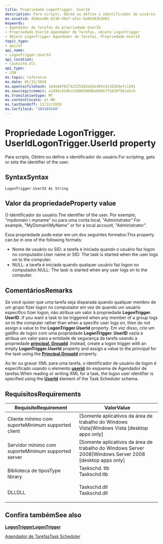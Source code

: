 ```yaml
---
title: Propriedade LogonTrigger. UserId
description: Para scripts, Obtém ou define o identificador do usuário.
ms.assetid: d28eea9b-8238-49e7-afec-5a96281b3063
keywords:
- Agendador de Tarefas da propriedade UserId
- Propriedade UserId Agendador de Tarefas, objeto LogonTrigger
- Objeto LogonTrigger Agendador de Tarefas, Propriedade UserId
topic_type:
- apiref
api_name:
- LogonTrigger.UserId
api_location:
- taskschd.dll
api_type:
- COM
ms.topic: reference
ms.date: 05/31/2018
ms.openlocfilehash: 1dde08f82742325303e62e405cd13d2b9e7c1191
ms.sourcegitcommit: a1494c819bc5200050696e66057f1020f5b142cb
ms.translationtype: MT
ms.contentlocale: pt-BR
ms.lasthandoff: 12/12/2020
ms.locfileid: "104369340"
---
```

# <a name="logontriggeruserid-property"></a><span data-ttu-id="cc846-106">Propriedade LogonTrigger. UserId</span><span class="sxs-lookup"><span data-stu-id="cc846-106">LogonTrigger.UserId property</span></span>

<span data-ttu-id="cc846-107">Para scripts, Obtém ou define o identificador do usuário.</span><span class="sxs-lookup"><span data-stu-id="cc846-107">For scripting, gets or sets the identifier of the user.</span></span>

## <a name="syntax"></a><span data-ttu-id="cc846-108">Syntax</span><span class="sxs-lookup"><span data-stu-id="cc846-108">Syntax</span></span>


```VB
LogonTrigger.UserId As String
```



## <a name="property-value"></a><span data-ttu-id="cc846-109">Valor da propriedade</span><span class="sxs-lookup"><span data-stu-id="cc846-109">Property value</span></span>

<span data-ttu-id="cc846-110">O identificador do usuário.</span><span class="sxs-lookup"><span data-stu-id="cc846-110">The identifier of the user.</span></span> <span data-ttu-id="cc846-111">Por exemplo, "mydomain \\ myname" ou para uma conta local, "Administrator".</span><span class="sxs-lookup"><span data-stu-id="cc846-111">For example, "MyDomain\\MyName" or for a local account, "Administrator".</span></span>

<span data-ttu-id="cc846-112">Essa propriedade pode estar em um dos seguintes formatos:</span><span class="sxs-lookup"><span data-stu-id="cc846-112">This property can be in one of the following formats:</span></span>

-   <span data-ttu-id="cc846-113">Nome de usuário ou SID: a tarefa é iniciada quando o usuário faz logon no computador.</span><span class="sxs-lookup"><span data-stu-id="cc846-113">User name or SID: The task is started when the user logs on to the computer.</span></span>
-   <span data-ttu-id="cc846-114">NULL: a tarefa é iniciada quando qualquer usuário faz logon no computador.</span><span class="sxs-lookup"><span data-stu-id="cc846-114">NULL: The task is started when any user logs on to the computer.</span></span>

## <a name="remarks"></a><span data-ttu-id="cc846-115">Comentários</span><span class="sxs-lookup"><span data-stu-id="cc846-115">Remarks</span></span>

<span data-ttu-id="cc846-116">Se você quiser que uma tarefa seja disparada quando qualquer membro de um grupo fizer logon no computador em vez de quando um usuário específico fizer logon, não atribua um valor à propriedade **LogonTrigger. UserID** .</span><span class="sxs-lookup"><span data-stu-id="cc846-116">If you want a task to be triggered when any member of a group logs on to the computer rather than when a specific user logs on, then do not assign a value to the **LogonTrigger.UserId** property.</span></span> <span data-ttu-id="cc846-117">Em vez disso, crie um gatilho de logon com uma propriedade **LogonTrigger. UserID** vazia e atribua um valor para a entidade de segurança da tarefa usando a propriedade [**principal. GroupId**](principal-groupid.md) .</span><span class="sxs-lookup"><span data-stu-id="cc846-117">Instead, create a logon trigger with an empty **LogonTrigger.UserId** property and assign a value to the principal for the task using the [**Principal.GroupId**](principal-groupid.md) property.</span></span>

<span data-ttu-id="cc846-118">Ao ler ou gravar XML para uma tarefa, o identificador de usuário de logon é especificado usando o elemento [**userid**](taskschedulerschema-userid-logontriggertype-element.md) do esquema de Agendador de tarefas.</span><span class="sxs-lookup"><span data-stu-id="cc846-118">When reading or writing XML for a task, the logon user identifier is specified using the [**UserId**](taskschedulerschema-userid-logontriggertype-element.md) element of the Task Scheduler schema.</span></span>

## <a name="requirements"></a><span data-ttu-id="cc846-119">Requisitos</span><span class="sxs-lookup"><span data-stu-id="cc846-119">Requirements</span></span>



| <span data-ttu-id="cc846-120">Requisito</span><span class="sxs-lookup"><span data-stu-id="cc846-120">Requirement</span></span> | <span data-ttu-id="cc846-121">Valor</span><span class="sxs-lookup"><span data-stu-id="cc846-121">Value</span></span> |
|-------------------------------------|-----------------------------------------------------------------------------------------|
| <span data-ttu-id="cc846-122">Cliente mínimo com suporte</span><span class="sxs-lookup"><span data-stu-id="cc846-122">Minimum supported client</span></span><br/> | <span data-ttu-id="cc846-123">\[Somente aplicativos da área de trabalho do Windows Vista\]</span><span class="sxs-lookup"><span data-stu-id="cc846-123">Windows Vista \[desktop apps only\]</span></span><br/>                                          |
| <span data-ttu-id="cc846-124">Servidor mínimo com suporte</span><span class="sxs-lookup"><span data-stu-id="cc846-124">Minimum supported server</span></span><br/> | <span data-ttu-id="cc846-125">\[Somente aplicativos da área de trabalho do Windows Server 2008\]</span><span class="sxs-lookup"><span data-stu-id="cc846-125">Windows Server 2008 \[desktop apps only\]</span></span><br/>                                    |
| <span data-ttu-id="cc846-126">Biblioteca de tipos</span><span class="sxs-lookup"><span data-stu-id="cc846-126">Type library</span></span><br/>             | <dl> <span data-ttu-id="cc846-127"><dt>Taskschd. tlb</dt></span><span class="sxs-lookup"><span data-stu-id="cc846-127"><dt>Taskschd.tlb</dt></span></span> </dl> |
| <span data-ttu-id="cc846-128">DLL</span><span class="sxs-lookup"><span data-stu-id="cc846-128">DLL</span></span><br/>                      | <dl> <span data-ttu-id="cc846-129"><dt>Taskschd.dll</dt></span><span class="sxs-lookup"><span data-stu-id="cc846-129"><dt>Taskschd.dll</dt></span></span> </dl> |



## <a name="see-also"></a><span data-ttu-id="cc846-130">Confira também</span><span class="sxs-lookup"><span data-stu-id="cc846-130">See also</span></span>

<dl> <dt>

[<span data-ttu-id="cc846-131">**LogonTrigger**</span><span class="sxs-lookup"><span data-stu-id="cc846-131">**LogonTrigger**</span></span>](logontrigger.md)
</dt> <dt>

[<span data-ttu-id="cc846-132">Agendador de Tarefas</span><span class="sxs-lookup"><span data-stu-id="cc846-132">Task Scheduler</span></span>](task-scheduler-start-page.md)
</dt> </dl>

 

 






